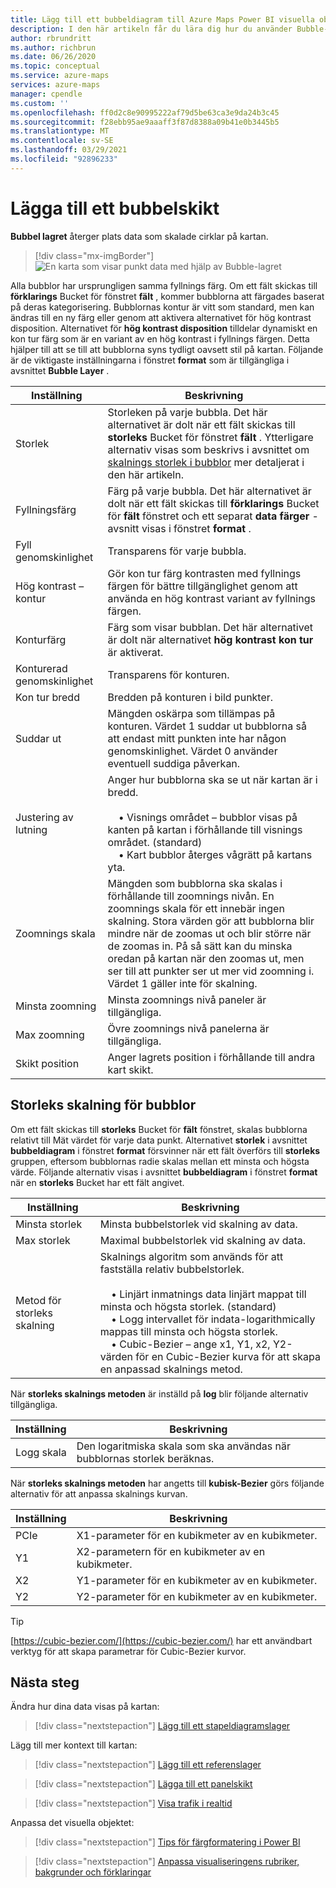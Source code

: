 ```yaml
---
title: Lägg till ett bubbeldiagram till Azure Maps Power BI visuella objekt | Microsoft Azure Maps
description: I den här artikeln får du lära dig hur du använder Bubble-lagret i Microsoft Azure Maps-visualisering för Power BI.
author: rbrundritt
ms.author: richbrun
ms.date: 06/26/2020
ms.topic: conceptual
ms.service: azure-maps
services: azure-maps
manager: cpendle
ms.custom: ''
ms.openlocfilehash: ff0d2c8e90995222af79d5be63ca3e9da24b3c45
ms.sourcegitcommit: f28ebb95ae9aaaff3f87d8388a09b41e0b3445b5
ms.translationtype: MT
ms.contentlocale: sv-SE
ms.lasthandoff: 03/29/2021
ms.locfileid: "92896233"
---
```

# <a name="add-a-bubble-layer"></a>Lägga till ett bubbelskikt

**Bubbel lagret** återger plats data som skalade cirklar på kartan.

> [!div class="mx-imgBorder"]
> ![En karta som visar punkt data med hjälp av Bubble-lagret](media/power-bi-visual/bubble-layer-with-legend-color.png)

Alla bubblor har ursprungligen samma fyllnings färg. Om ett fält skickas till **förklarings** Bucket för fönstret **fält** , kommer bubblorna att färgades baserat på deras kategorisering. Bubblornas kontur är vitt som standard, men kan ändras till en ny färg eller genom att aktivera alternativet för hög kontrast disposition. Alternativet för **hög kontrast disposition** tilldelar dynamiskt en kon tur färg som är en variant av en hög kontrast i fyllnings färgen. Detta hjälper till att se till att bubblorna syns tydligt oavsett stil på kartan. Följande är de viktigaste inställningarna i fönstret **format** som är tillgängliga i avsnittet **Bubble Layer** .

| Inställning               | Beskrivning    |
|-----------------------|----------------|
| Storlek                  | Storleken på varje bubbla. Det här alternativet är dolt när ett fält skickas till **storleks** Bucket för fönstret **fält** . Ytterligare alternativ visas som beskrivs i avsnittet om [skalnings storlek i bubblor](#bubble-size-scaling) mer detaljerat i den här artikeln. |
| Fyllningsfärg            | Färg på varje bubbla. Det här alternativet är dolt när ett fält skickas till **förklarings** Bucket för **fält** fönstret och ett separat **data färger** -avsnitt visas i fönstret **format** . |
| Fyll genomskinlighet     | Transparens för varje bubbla. |
| Hög kontrast – kontur | Gör kon tur färg kontrasten med fyllnings färgen för bättre tillgänglighet genom att använda en hög kontrast variant av fyllnings färgen. |
| Konturfärg         | Färg som visar bubblan. Det här alternativet är dolt när alternativet **hög kontrast kon tur** är aktiverat. |
| Konturerad genomskinlighet  | Transparens för konturen. |
| Kon tur bredd         | Bredden på konturen i bild punkter. |
| Suddar ut                  | Mängden oskärpa som tillämpas på konturen. Värdet 1 suddar ut bubblorna så att endast mitt punkten inte har någon genomskinlighet. Värdet 0 använder eventuell suddiga påverkan. |
| Justering av lutning       | Anger hur bubblorna ska se ut när kartan är i bredd. <br/><br/>&nbsp;&nbsp;&nbsp;&nbsp;• Visnings området – bubblor visas på kanten på kartan i förhållande till visnings området. (standard)<br/>&nbsp;&nbsp;&nbsp;&nbsp;• Kart bubblor återges vågrätt på kartans yta. |
| Zoomnings skala            | Mängden som bubblorna ska skalas i förhållande till zoomnings nivån. En zoomnings skala för ett innebär ingen skalning. Stora värden gör att bubblorna blir mindre när de zoomas ut och blir större när de zoomas in. På så sätt kan du minska oredan på kartan när den zoomas ut, men ser till att punkter ser ut mer vid zoomning i. Värdet 1 gäller inte för skalning. |
| Minsta zoomning              | Minsta zoomnings nivå paneler är tillgängliga. |
| Max zoomning              | Övre zoomnings nivå panelerna är tillgängliga. |
| Skikt position        | Anger lagrets position i förhållande till andra kart skikt. |

## <a name="bubble-size-scaling"></a>Storleks skalning för bubblor

Om ett fält skickas till **storleks** Bucket för **fält** fönstret, skalas bubblorna relativt till Mät värdet för varje data punkt. Alternativet **storlek** i avsnittet **bubbeldiagram** i fönstret **format** försvinner när ett fält överförs till **storleks** gruppen, eftersom bubblornas radie skalas mellan ett minsta och högsta värde. Följande alternativ visas i avsnittet **bubbeldiagram** i fönstret **format** när en **storleks** Bucket har ett fält angivet.

| Inställning             | Beskrivning  |
|---------------------|--------------|
| Minsta storlek            | Minsta bubbelstorlek vid skalning av data.|
| Max storlek            | Maximal bubbelstorlek vid skalning av data.|
| Metod för storleks skalning | Skalnings algoritm som används för att fastställa relativ bubbelstorlek.<br/><br/>&nbsp;&nbsp;&nbsp;&nbsp;• Linjärt inmatnings data linjärt mappat till minsta och högsta storlek. (standard)<br/>&nbsp;&nbsp;&nbsp;&nbsp;• Logg intervallet för indata-logarithmically mappas till minsta och högsta storlek.<br/>&nbsp;&nbsp;&nbsp;&nbsp;• Cubic-Bezier – ange x1, Y1, x2, Y2-värden för en Cubic-Bezier kurva för att skapa en anpassad skalnings metod. |

När **storleks skalnings metoden** är inställd på **log** blir följande alternativ tillgängliga.

| Inställning   | Beskrivning      |
|-----------|------------------|
| Logg skala | Den logaritmiska skala som ska användas när bubblornas storlek beräknas. |

När **storleks skalnings metoden** har angetts till **kubisk-Bezier** görs följande alternativ för att anpassa skalnings kurvan.

| Inställning | Beskrivning                           |
|---------|---------------------------------------|
| PCIe      | X1-parameter för en kubikmeter av en kubikmeter. |
| Y1      | X2-parametern för en kubikmeter av en kubikmeter. |
| X2      | Y1-parameter för en kubikmeter av en kubikmeter. |
| Y2      | Y2-parameter för en kubikmeter av en kubikmeter. |

> [!TIP]
> [https://cubic-bezier.com/](https://cubic-bezier.com/) har ett användbart verktyg för att skapa parametrar för Cubic-Bezier kurvor.

## <a name="next-steps"></a>Nästa steg

Ändra hur dina data visas på kartan:

> [!div class="nextstepaction"]
> [Lägg till ett stapeldiagramslager](power-bi-visual-add-bar-chart-layer.md)

Lägg till mer kontext till kartan:

> [!div class="nextstepaction"]
> [Lägg till ett referenslager](power-bi-visual-add-reference-layer.md)

> [!div class="nextstepaction"]
> [Lägga till ett panelskikt](power-bi-visual-add-tile-layer.md)

> [!div class="nextstepaction"]
> [Visa trafik i realtid](power-bi-visual-show-real-time-traffic.md)

Anpassa det visuella objektet:

> [!div class="nextstepaction"]
> [Tips för färgformatering i Power BI](/power-bi/visuals/service-tips-and-tricks-for-color-formatting)

> [!div class="nextstepaction"]
> [Anpassa visualiseringens rubriker, bakgrunder och förklaringar](/power-bi/visuals/power-bi-visualization-customize-title-background-and-legend)